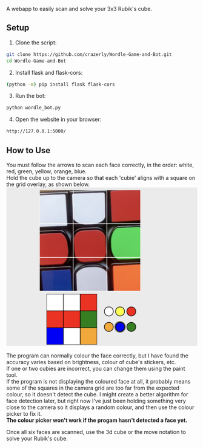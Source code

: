 A webapp to easily scan and solve your 3x3 Rubik's cube.  

## Setup

1. Clone the script:

```bash
git clone https://github.com/crazerly/Wordle-Game-and-Bot.git
cd Wordle-Game-and-Bot
```

2. Install flask and flask-cors:

```bash
(python -m) pip install flask flask-cors
```

3. Run the bot:

```bash
python wordle_bot.py
```

4. Open the website in your browser:

```bash
http://127.0.0.1:5000/
```

## How to Use
You must follow the arrows to scan each face correctly, in the order: white, red, green, yellow, orange, blue.  
Hold the cube up to the camera so that each 'cubie' aligns with a square on the grid overlay, as shown below.
<img src="https://github.com/crazerly/rubiks-cube-solver/blob/main/static/imgs/example.png?raw=true" width="600" />  
  
The program can normally colour the face correctly, but I have found the accuracy varies based on brightness, colour of cube's stickers, etc.  
If one or two cubies are incorrect, you can change them using the paint tool.  
If the program is not displaying the coloured face at all, it probably means some of the squares in the camera grid are too far from the expected colour, so it doesn't detect the cube. I might create a better algorithm for face detection later, but right now I've just been holding something very close to the camera so it displays a random colour, and then use the colour picker to fix it.  
**The colour picker won't work if the progam hasn't detected a face yet.**

Once all six faces are scanned, use the 3d cube or the move notation to solve your Rubik's cube.
